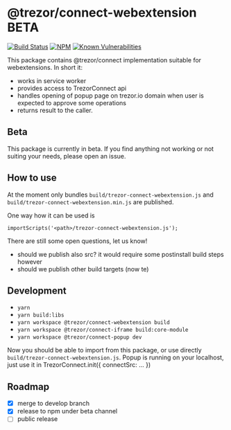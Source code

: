# @trezor/connect-webextension BETA

[![Build Status](https://github.com/trezor/trezor-suite/actions/workflows/connect-test.yml/badge.svg)](https://github.com/trezor/trezor-suite/actions/workflows/connect-test.yml)
[![NPM](https://img.shields.io/npm/v/@trezor/connect-webextension.svg)](https://www.npmjs.org/package/@trezor/connect-webextension)
[![Known Vulnerabilities](https://snyk.io/test/github/trezor/connect-webextension/badge.svg?targetFile=package.json)](https://snyk.io/test/github/trezor/trezor-suite?targetFile=packages/connect-webextension/package.json)

This package contains @trezor/connect implementation suitable for webextensions. In short it:

-   works in service worker
-   provides access to TrezorConnect api
-   handles opening of popup page on trezor.io domain when user is expected to approve some operations
-   returns result to the caller.

## Beta

This package is currently in beta. If you find anything not working or not suiting your needs, please open an issue.

## How to use

At the moment only bundles `build/trezor-connect-webextension.js` and `build/trezor-connect-webextension.min.js` are published.

One way how it can be used is

```
importScripts('<path>/trezor-connect-webextension.js');

```

There are still some open questions, let us know!

-   should we publish also src? it would require some postinstall build steps however
-   should we publish other build targets (now te)

## Development

-   `yarn`
-   `yarn build:libs`
-   `yarn workspace @trezor/connect-webextension build`
-   `yarn workspace @trezor/connect-iframe build:core-module`
-   `yarn workspace @trezor/connect-popup dev`

Now you should be able to import from this package, or use directly `build/trezor-connect-webextension.js`. Popup is running on your localhost, just use it in TrezorConnect.init({ connectSrc: ... })

## Roadmap

-   [x] merge to develop branch
-   [x] release to npm under beta channel
-   [ ] public release
